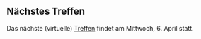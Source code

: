 ## Nächstes Treffen
Das nächste (virtuelle) [Treffen](/Treffen/Termine/04_2022/) findet am Mittwoch, 6. April statt.

